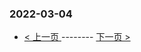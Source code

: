### 2022-03-04 
 

- [ < 上一页 ](https://github.com/able8/weibo-hot-record/blob/master/2022-03-03.md) -------- [ 下一页 > ](https://github.com/able8/weibo-hot-record/blob/master/2022-03-05.md)